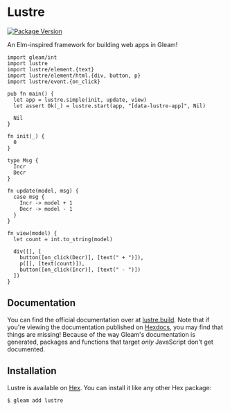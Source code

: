# Lustre

[![Package Version](https://img.shields.io/hexpm/v/lustre)](https://hex.pm/packages/lustre)

An Elm-inspired framework for building web apps in Gleam!

```gleam
import gleam/int
import lustre
import lustre/element.{text}
import lustre/element/html.{div, button, p}
import lustre/event.{on_click}

pub fn main() {
  let app = lustre.simple(init, update, view)
  let assert Ok(_) = lustre.start(app, "[data-lustre-app]", Nil)

  Nil
}

fn init(_) {
  0
}

type Msg {
  Incr
  Decr
}

fn update(model, msg) {
  case msg {
    Incr -> model + 1
    Decr -> model - 1
  }
}

fn view(model) {
  let count = int.to_string(model)

  div([], [
    button([on_click(Decr)], [text(" + ")]),
    p([], [text(count)]),
    button([on_click(Incr)], [text(" - ")])
  ])
}
```

## Documentation

You can find the official documentation over at [lustre.build](https://lustre.build). Note
that if you're viewing the documentation published on [Hexdocs](https://hexdocs.pm/lustre/index.html),
you may find that things are missing! Because of the way Gleam's documentation is
generated, packages and functions that target _only_ JavaScript don't get documented.

## Installation

Lustre is available on [Hex](https://hex.pm/packages/lustre). You can install
it like any other Hex package:

```sh
$ gleam add lustre
```
